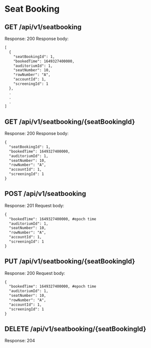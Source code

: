 # Seat Booking
## GET /api/v1/seatbooking
Response: 200
Response body:
```markdown
[
  {
    "seatBookingId": 1,
    "bookedTime": 1649327400000,
    "auditoriumId": 1,
    "seatNumber": 10,
    "rowNumber": "A",
    "accountId": 1,
    "screeningId": 1
  },
  .
  .
  .
]
```
## GET /api/v1/seatbooking/{seatBookingId}
Response: 200
Response body:
```markdown
{
  "seatBookingId": 1,
  "bookedTime": 1649327400000,
  "auditoriumId": 1,
  "seatNumber": 10,
  "rowNumber": "A",
  "accountId": 1,
  "screeningId": 1
}
```
## POST /api/v1/seatbooking
Response: 201
Request body:
```markdown
{
  "bookedTime": 1649327400000, #epoch time
  "auditoriumId": 1,
  "seatNumber": 10,
  "rowNumber": "A",
  "accountId": 1,
  "screeningId": 1
}
```
## PUT /api/v1/seatbooking/{seatBookingId}
Response: 200
Request body:
```markdown
{
  "bookedTime": 1649327400000, #epoch time
  "auditoriumId": 1,
  "seatNumber": 10,
  "rowNumber": "A",
  "accountId": 1,
  "screeningId": 1
}
```
## DELETE /api/v1/seatbooking/{seatBookingId}
Response: 204